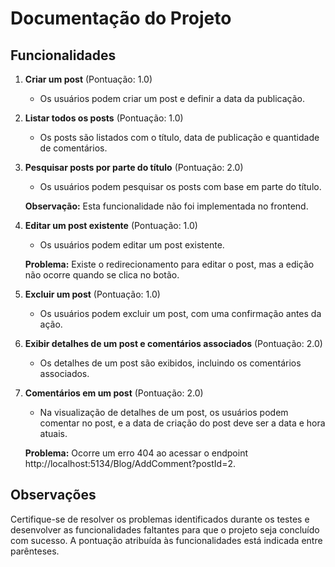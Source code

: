 # Documentação do Projeto

## Funcionalidades

1. **Criar um post** (Pontuação: 1.0)
   - Os usuários podem criar um post e definir a data da publicação.

2. **Listar todos os posts** (Pontuação: 1.0)
   - Os posts são listados com o título, data de publicação e quantidade de comentários.

3. **Pesquisar posts por parte do título** (Pontuação: 2.0)
   - Os usuários podem pesquisar os posts com base em parte do título.

   **Observação:** Esta funcionalidade não foi implementada no frontend.

4. **Editar um post existente** (Pontuação: 1.0)
   - Os usuários podem editar um post existente.

   **Problema:** Existe o redirecionamento para editar o post, mas a edição não ocorre quando se clica no botão.

5. **Excluir um post** (Pontuação: 1.0)
   - Os usuários podem excluir um post, com uma confirmação antes da ação.

6. **Exibir detalhes de um post e comentários associados** (Pontuação: 2.0)
   - Os detalhes de um post são exibidos, incluindo os comentários associados.

7. **Comentários em um post** (Pontuação: 2.0)
   - Na visualização de detalhes de um post, os usuários podem comentar no post, e a data de criação do post deve ser a data e hora atuais.

   **Problema:** Ocorre um erro 404 ao acessar o endpoint http://localhost:5134/Blog/AddComment?postId=2.

## Observações

Certifique-se de resolver os problemas identificados durante os testes e desenvolver as funcionalidades faltantes para que o projeto seja concluído com sucesso. A pontuação atribuída às funcionalidades está indicada entre parênteses.
